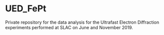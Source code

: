 # UED_FePt
Private repository for the data analysis for the Ultrafast Electron Diffraction experiments performed at SLAC on June and November 2019.
